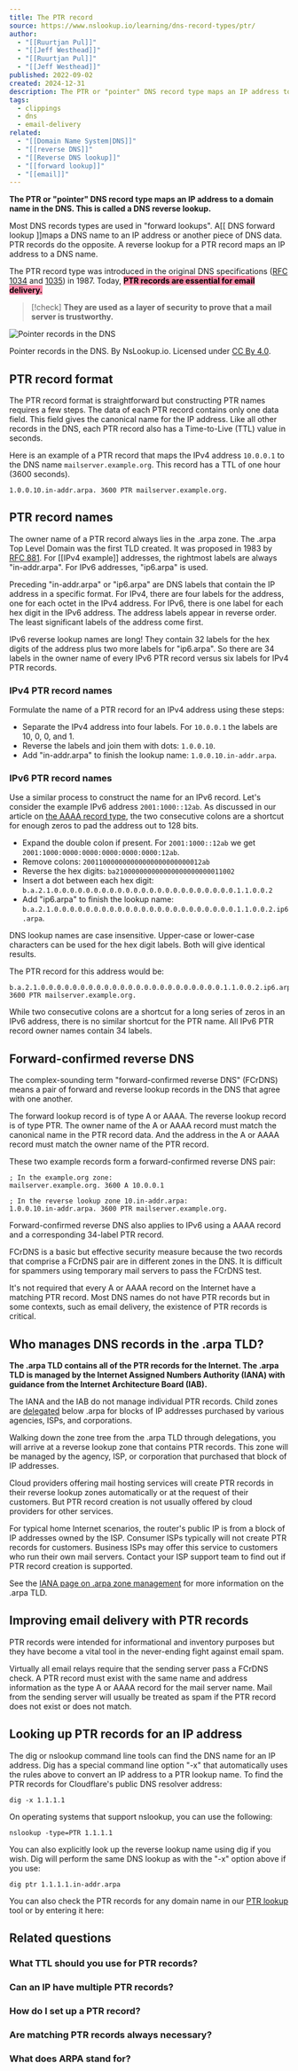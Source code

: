 ```yaml
---
title: The PTR record
source: https://www.nslookup.io/learning/dns-record-types/ptr/
author:
  - "[[Ruurtjan Pul]]"
  - "[[Jeff Westhead]]"
  - "[[Ruurtjan Pul]]"
  - "[[Jeff Westhead]]"
published: 2022-09-02
created: 2024-12-31
description: The PTR or "pointer" DNS record type maps an IP address to a domain name in the DNS. This is called a DNS reverse lookup.
tags:
  - clippings
  - dns
  - email-delivery
related:
  - "[[Domain Name System|DNS]]"
  - "[[reverse DNS]]"
  - "[[Reverse DNS lookup]]"
  - "[[forward lookup]]"
  - "[[email]]"
---
```

**The PTR or "pointer" DNS record type maps an IP address to a domain name in the DNS. This is called a DNS reverse lookup.**

Most DNS records types are used in "forward lookups". A[[ DNS forward lookup ]]maps a DNS name to an IP address or another piece of DNS data. PTR records do the opposite. A reverse lookup for a PTR record maps an IP address to a DNS name.

The PTR record type was introduced in the original DNS specifications ([RFC 1034](https://datatracker.ietf.org/doc/html/rfc1034) and [1035](https://datatracker.ietf.org/doc/html/rfc1035)) in 1987. Today, **<mark style="background: #FF5582A6;">PTR records are essential for email delivery.</mark>** 
> [!check] 
> **They are used as a layer of security to prove that a mail server is trustworthy.**


![Pointer records in the DNS](https://www.nslookup.io/img/learning/dns-record-types/ptr/the-dns-ptr-record-type.jpg)

Pointer records in the DNS. By NsLookup.io. Licensed under [CC By 4.0](https://creativecommons.org/licenses/by/4.0/ "Creative Commons By 4.0 licence").

## PTR record format

The PTR record format is straightforward but constructing PTR names requires a few steps. The data of each PTR record contains only one data field. This field gives the canonical name for the IP address. Like all other records in the DNS, each PTR record also has a Time-to-Live (TTL) value in seconds.

Here is an example of a PTR record that maps the IPv4 address `10.0.0.1` to the DNS name `mailserver.example.org`. This record has a TTL of one hour (3600 seconds).

```dns-zone-file
1.0.0.10.in-addr.arpa. 3600 PTR mailserver.example.org.
```

## PTR record names

The owner name of a PTR record always lies in the .arpa zone. The .arpa Top Level Domain was the first TLD created. It was proposed in 1983 by [RFC 881](https://datatracker.ietf.org/doc/html/rfc881). For [[IPv4 example]] addresses, the rightmost labels are always "in-addr.arpa". For IPv6 addresses, "ip6.arpa" is used.

Preceding "in-addr.arpa" or "ip6.arpa" are DNS labels that contain the IP address in a specific format. For IPv4, there are four labels for the address, one for each octet in the IPv4 address. For IPv6, there is one label for each hex digit in the IPv6 address. The address labels appear in reverse order. The least significant labels of the address come first.

IPv6 reverse lookup names are long! They contain 32 labels for the hex digits of the address plus two more labels for "ip6.arpa". So there are 34 labels in the owner name of every IPv6 PTR record versus six labels for IPv4 PTR records.

### IPv4 PTR record names

Formulate the name of a PTR record for an IPv4 address using these steps:

- Separate the IPv4 address into four labels. For `10.0.0.1` the labels are 10, 0, 0, and 1.
- Reverse the labels and join them with dots: `1.0.0.10`.
- Add "in-addr.arpa" to finish the lookup name: `1.0.0.10.in-addr.arpa`.

### IPv6 PTR record names

Use a similar process to construct the name for an IPv6 record. Let's consider the example IPv6 address `2001:1000::12ab`. As discussed in our article on [the AAAA record type](https://www.nslookup.io/learning/dns-record-types/aaaa/), the two consecutive colons are a shortcut for enough zeros to pad the address out to 128 bits.

- Expand the double colon if present. For `2001:1000::12ab` we get `2001:1000:0000:0000:0000:0000:0000:12ab`.
- Remove colons: `200110000000000000000000000012ab`
- Reverse the hex digits: `ba210000000000000000000000011002`
- Insert a dot between each hex digit: `b.a.2.1.0.0.0.0.0.0.0.0.0.0.0.0.0.0.0.0.0.0.0.0.0.0.0.1.1.0.0.2`
- Add "ip6.arpa" to finish the lookup name: `b.a.2.1.0.0.0.0.0.0.0.0.0.0.0.0.0.0.0.0.0.0.0.0.0.0.0.1.1.0.0.2.ip6.arpa`.

DNS lookup names are case insensitive. Upper-case or lower-case characters can be used for the hex digit labels. Both will give identical results.

The PTR record for this address would be:

```dns-zone-file
b.a.2.1.0.0.0.0.0.0.0.0.0.0.0.0.0.0.0.0.0.0.0.0.0.0.0.1.1.0.0.2.ip6.arpa. 3600 PTR mailserver.example.org.
```

While two consecutive colons are a shortcut for a long series of zeros in an IPv6 address, there is no similar shortcut for the PTR name. All IPv6 PTR record owner names contain 34 labels.

## Forward-confirmed reverse DNS

The complex-sounding term "forward-confirmed reverse DNS" (FCrDNS) means a pair of forward and reverse lookup records in the DNS that agree with one another.

The forward lookup record is of type A or AAAA. The reverse lookup record is of type PTR. The owner name of the A or AAAA record must match the canonical name in the PTR record data. And the address in the A or AAAA record must match the owner name of the PTR record.

These two example records form a forward-confirmed reverse DNS pair:

```dns-zone-file
; In the example.org zone:
mailserver.example.org. 3600 A 10.0.0.1

; In the reverse lookup zone 10.in-addr.arpa:
1.0.0.10.in-addr.arpa. 3600 PTR mailserver.example.org.
```

Forward-confirmed reverse DNS also applies to IPv6 using a AAAA record and a corresponding 34-label PTR record.

FCrDNS is a basic but effective security measure because the two records that comprise a FCrDNS pair are in different zones in the DNS. It is difficult for spammers using temporary mail servers to pass the FCrDNS test.

It's not required that every A or AAAA record on the Internet have a matching PTR record. Most DNS names do not have PTR records but in some contexts, such as email delivery, the existence of PTR records is critical.

## Who manages DNS records in the .arpa TLD?

**The .arpa TLD contains all of the PTR records for the Internet. The .arpa TLD is managed by the Internet Assigned Numbers Authority (IANA) with guidance from the Internet Architecture Board (IAB).**

The IANA and the IAB do not manage individual PTR records. Child zones are [delegated](https://www.nslookup.io/learning/zone-delegation/) below .arpa for blocks of IP addresses purchased by various agencies, ISPs, and corporations.

Walking down the zone tree from the .arpa TLD through delegations, you will arrive at a reverse lookup zone that contains PTR records. This zone will be managed by the agency, ISP, or corporation that purchased that block of IP addresses.

Cloud providers offering mail hosting services will create PTR records in their reverse lookup zones automatically or at the request of their customers. But PTR record creation is not usually offered by cloud providers for other services.

For typical home Internet scenarios, the router's public IP is from a block of IP addresses owned by the ISP. Consumer ISPs typically will not create PTR records for customers. Business ISPs may offer this service to customers who run their own mail servers. Contact your ISP support team to find out if PTR record creation is supported.

See the [IANA page on .arpa zone management](https://www.iana.org/domains/arpa) for more information on the .arpa TLD.

## Improving email delivery with PTR records

PTR records were intended for informational and inventory purposes but they have become a vital tool in the never-ending fight against email spam.

Virtually all email relays require that the sending server pass a FCrDNS check. A PTR record must exist with the same name and address information as the type A or AAAA record for the mail server name. Mail from the sending server will usually be treated as spam if the PTR record does not exist or does not match.

## Looking up PTR records for an IP address

The dig or nslookup command line tools can find the DNS name for an IP address. Dig has a special command line option "-x" that automatically uses the rules above to convert an IP address to a PTR lookup name. To find the PTR records for Cloudflare's public DNS resolver address:

```
dig -x 1.1.1.1
```

On operating systems that support nslookup, you can use the following:

```
nslookup -type=PTR 1.1.1.1
```

You can also explicitly look up the reverse lookup name using dig if you wish. Dig will perform the same DNS lookup as with the "-x" option above if you use:

```
dig ptr 1.1.1.1.in-addr.arpa
```

You can also check the PTR records for any domain name in our [PTR lookup](https://www.nslookup.io/ptr-lookup/) tool or by entering it here:

## Related questions

### What TTL should you use for PTR records?

### Can an IP have multiple PTR records?

### How do I set up a PTR record?

### Are matching PTR records always necessary?

### What does ARPA stand for?
